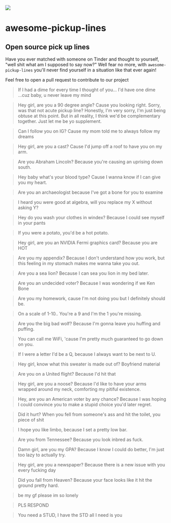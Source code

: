 ![](https://i.redditmedia.com/8eQkQJkcQn8tM7Fr_lhghTYynMju43b3tEvXJi9mzBY.png?w=1024&s=cacbcddec122a5bc9fb90c9f911305f7)

# awesome-pickup-lines
## Open source pick up lines

Have you ever matched with someone on Tinder and thought to yourself, "well shit what am I supposed to say now?"
Well fear no more, with `awesome-pickup-lines` you'll never find yourself in a situation like that ever again!

Feel free to open a pull request to contribute to our project



> If I had a dime for every time I thought of you... I'd have one dime ...cuz baby, u never leave my mind

> Hey girl, are you a 90 degree angle?
Cause you looking right. Sorry, was that not acute pickup line? Honestly, I'm very sorry, I'm just being obtuse at this point. But in all reality, I think we'd be complementary together. Just let me be yo supplement.

> Can I follow you on IG? Cause my mom told me to always follow my dreams

> Hey girl, are you a cast? Cause I'd jump off a roof to have you on my arm.

> Are you Abraham Lincoln? Because you're causing an uprising down south.

> Hey baby what's your blood type? Cause I wanna know if I can give you my heart.

> Are you an archaeologist because I've got a bone for you to examine

> I heard you were good at algebra, will you replace my X without asking Y?

> Hey do you wash your clothes in windex? Because I could see myself in your pants

> If you were a potato, you'd be a hot potato.

> Hey girl, are you an NVIDIA Fermi graphics card? Because you are HOT

> Are you my appendix? Because I don't understand how you work, but this feeling in my stomach makes me wanna take you out.

> Are you a sea lion? Because I can sea you lion in my bed later.

> Are you an undecided voter? Because I was wondering if we Ken Bone

> Are you my homework, cause I'm not doing you but I definitely should be.

> On a scale of 1-10.. You're a 9 and I'm the 1 you're missing.

> Are you the big bad wolf? Because I'm gonna leave you huffing and puffing.

> You can call me WiFi, 'cause I'm pretty much guaranteed to go down on you.

> If I were a letter I'd be a Q, because I always want to be next to U.

> Hey girl, know what this sweater is made out of? Boyfriend material

> Are you on a United flight? Because I'd hit that

> Hey girl, are you a noose? Because I'd like to have your arms wrapped around my neck, comforting my pitiful existence.

> Hey, are you an American voter by any chance? Because I was hoping I could convince you to make a stupid choice you'd later regret.

> Did it hurt? When you fell from someone's ass and hit the toilet, you piece of shit

> I hope you like limbo, because I set a pretty low bar.

> Are you from Tennessee? Because you look inbred as fuck.

> Damn girl, are you my GPA?  Because I know I could do better, I'm just too lazy to actually try.

> Hey girl, are you a newspaper? Because there is a new issue with you every fucking day

> Did you fall from Heaven? Because your face looks like it hit the ground pretty hard.

> be my gf please im so lonely

> PLS RESPOND

> You need a STUD, I have the STD all I need is you
